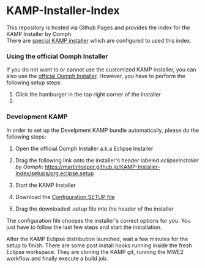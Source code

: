 # KAMP-Installer-Index
This repository is hosted via Github Pages and provides the index for the KAMP Installer by Oomph.   
There are [special KAMP installer](https://github.com/MartinLoeper/KAMP-Windows-Installer) which are configured to used this index. 

### Using the official Oomph Installer
If you do not want to or cannot use the customized KAMP installer, you can also use the [official Oomph Installer](https://wiki.eclipse.org/Eclipse_Installer). However, you have to perform the following setup steps:
1. Click the hamburger in the top right corner of the installer
2. 

### Development KAMP
In order to set up the Develpment KAMP bundle automatically, please do the following steps:
1. Open the official Oomph Installer a.k.a Eclipse Installer
2. Drag the following link onto the installer's header labeled *eclipseinstaller by Oomph*: https://martinloeper.github.io/KAMP-Installer-Index/setups/org.eclipse.setup

1. Start the KAMP Installer
2. Download the [Configuration.SETUP file](https://raw.githubusercontent.com/MartinLoeper/KAMP-Installer-Index/master/setups/configuration.setup)
3. Drag the downloaded .setup file into the header of the installer

The configuration file chooses the installer's correct options for you. You just have to follow the last few steps and start the installation.

After the KAMP Eclipse distribution launched, wait a few minutes for the setup to finish. There are some post install hooks running inside the fresh Eclipse workspace. They are cloning the KAMP git, running the MWE2 workflow and finally execute a build job.
